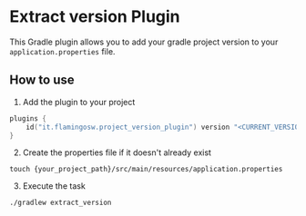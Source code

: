 # Extract version Plugin
This Gradle plugin allows you to add your gradle project version to your `application.properties` file.

## How to use 
1. Add the plugin to your project
```kts
plugins {
    id("it.flamingosw.project_version_plugin") version "<CURRENT_VERSION>"
}
```
2. Create the properties file if it doesn't already exist
```shell
touch {your_project_path}/src/main/resources/application.properties
```

3. Execute the task
```shell
./gradlew extract_version        
```
